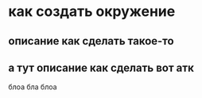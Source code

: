 # как создать окружение

## описание как сделать такое-то


## а тут описание как сделать вот атк 
блоа бла
блоа 
